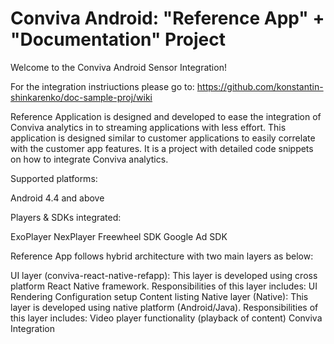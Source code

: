# Conviva Android: "Reference App" + "Documentation" Project
Welcome to the Conviva Android Sensor Integration!

For the integration instriuctions please go to:
https://github.com/konstantin-shinkarenko/doc-sample-proj/wiki


Reference Application is designed and developed to ease the integration of Conviva analytics in to streaming applications with less effort. This application is designed similar to customer applications to easily correlate with the customer app features. It is a project with detailed code snippets on how to integrate Conviva analytics.

Supported platforms: 

  Android 4.4 and above
  
Players & SDKs integrated: 

  ExoPlayer
  NexPlayer
  Freewheel SDK
  Google Ad SDK

Reference App follows hybrid architecture with two main layers as below:

  UI layer (conviva-react-native-refapp): This layer is developed using cross platform React Native framework.
  Responsibilities of this layer includes:
    UI Rendering
    Configuration setup
    Content listing
  Native layer (Native): This layer is developed using native platform (Android/Java).
  Responsibilities of this layer includes:
    Video player functionality (playback of content)
    Conviva Integration

  



